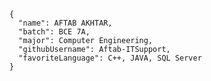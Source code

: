     {
      "name": AFTAB AKHTAR,
      "batch": BCE 7A,
      "major": Computer Engineering,
      "githubUsername": Aftab-ITSupport,
      "favoriteLanguage": C++, JAVA, SQL Server
    }